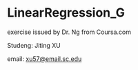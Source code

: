 LinearRegression_G
==================
exercise issued by Dr. Ng from Coursa.com

Studeng: Jiting XU

email: xu57@email.sc.edu
